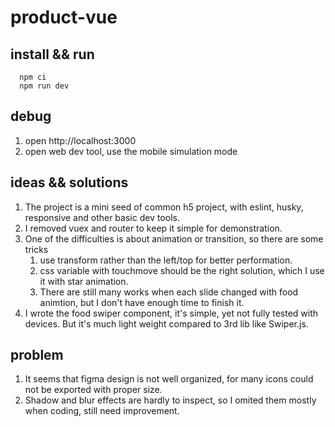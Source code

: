 # product-vue
## install && run
```
  npm ci
  npm run dev    
```
## debug
1. open  http://localhost:3000
2. open web dev tool, use the mobile simulation mode

## ideas && solutions
1. The project is a mini seed of common h5 project, with eslint, husky, responsive and other basic dev tools.
2. I removed vuex and router to keep it simple for demonstration.
3. One of the difficulties is about animation or transition, so there are some tricks
   1. use transform rather than the left/top for better performation.
   2. css variable with touchmove should be the right solution, which I use it with star animation.
   3. There are still many works when each slide changed with food animtion, but I don't have enough time to finish it.
4. I wrote the food swiper component, it's simple, yet not fully tested with devices. But it's much light weight compared to 3rd lib like Swiper.js.
   
## problem
1. It seems that figma design is not well organized, for many icons could not be exported with proper size.
2. Shadow and blur effects are hardly to inspect, so I omited them mostly when coding, still need improvement.

